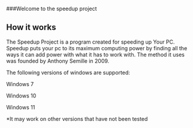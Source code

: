 
###Welcome to the speedup project

## How it works

The Speedup Project is a program created for speeding up Your PC. Speedup puts your pc to its maximum computing power by finding all the ways it can add power with what it has to work with. 
The method it uses was founded by Anthony Semille in 2009.

The following versions of windows are supported:

Windows 7

Windows 10

Windows 11


*It may work on other versions that have not been tested


